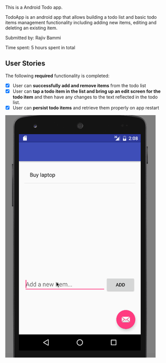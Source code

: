 This is a Android Todo app.


TodoApp is an android app that allows building a todo list and basic todo items management functionality including adding new items, editing and deleting an existing item.

Submitted by: Rajiv Bammi

Time spent: 5 hours spent in total

## User Stories

The following **required** functionality is completed:

* [X] User can **successfully add and remove items** from the todo list
* [X] User can **tap a todo item in the list and bring up an edit screen for the todo item** and then have any changes to the text reflected in the todo list.
* [X] User can **persist todo items** and retrieve them properly on app restart

![Video Walkthrough](walkthrough.gif)
